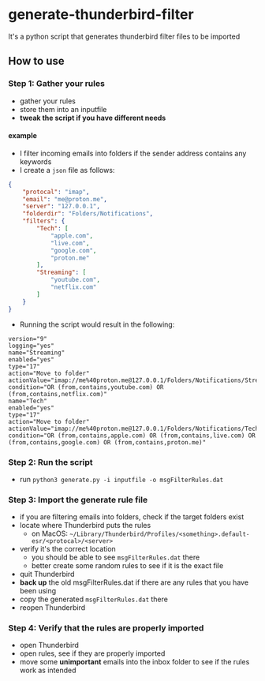 # generate-thunderbird-filter

It's a python script that generates thunderbird filter files to be imported

## How to use

### Step 1: Gather your rules
- gather your rules
- store them into an inputfile
- **tweak the script if you have different needs**

#### example
- I filter incoming emails into folders if the sender address contains any keywords
- I create a `json` file as follows:
```json
{
    "protocal": "imap",
    "email": "me@proton.me",
    "server": "127.0.0.1",
    "folderdir": "Folders/Notifications",
    "filters": {
        "Tech": [
            "apple.com",
            "live.com",
            "google.com",
            "proton.me"
        ],
        "Streaming": [
            "youtube.com",
            "netflix.com"
        ]
    }
}
```
- Running the script would result in the following:
```dat
version="9"
logging="yes"
name="Streaming"
enabled="yes"
type="17"
action="Move to folder"
actionValue="imap://me%40proton.me@127.0.0.1/Folders/Notifications/Streaming"
condition="OR (from,contains,youtube.com) OR (from,contains,netflix.com)"
name="Tech"
enabled="yes"
type="17"
action="Move to folder"
actionValue="imap://me%40proton.me@127.0.0.1/Folders/Notifications/Tech"
condition="OR (from,contains,apple.com) OR (from,contains,live.com) OR (from,contains,google.com) OR (from,contains,proton.me)"
```

### Step 2: Run the script
- run `python3 generate.py -i inputfile -o msgFilterRules.dat`

### Step 3: Import the generate rule file
- if you are filtering emails into folders, check if the target folders exist
- locate where Thunderbird puts the rules
    - on MacOS: `~/Library/Thunderbird/Profiles/<something>.default-esr/<protocal>/<server>`
- verify it's the correct location
    - you should be able to see `msgFilterRules.dat` there
    - better create some random rules to see if it is the exact file
- quit Thunderbird
- **back up** the old msgFilterRules.dat if there are any rules that you have been using
- copy the generated `msgFilterRules.dat` there
- reopen Thunderbird

### Step 4: Verify that the rules are properly imported
- open Thunderbird
- open rules, see if they are properly imported
- move some **unimportant** emails into the inbox folder to see if the rules work as intended
